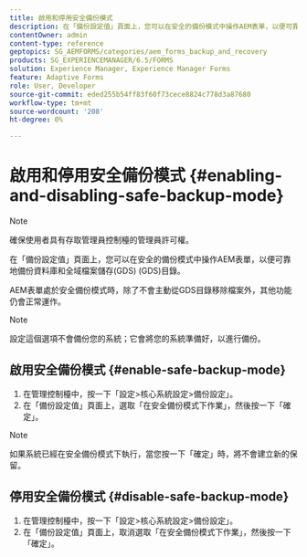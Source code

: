 ```yaml
---
title: 啟用和停用安全備份模式
description: 在「備份設定值」頁面上，您可以在安全的備份模式中操作AEM表單，以便可靠地備份資料庫和全域檔案儲存(GDS) (GDS)目錄。 瞭解如何啟用和停用安全備份模式。
contentOwner: admin
content-type: reference
geptopics: SG_AEMFORMS/categories/aem_forms_backup_and_recovery
products: SG_EXPERIENCEMANAGER/6.5/FORMS
solution: Experience Manager, Experience Manager Forms
feature: Adaptive Forms
role: User, Developer
source-git-commit: eded255b54ff83f60f73cece8824c778d3a87680
workflow-type: tm+mt
source-wordcount: '208'
ht-degree: 0%

---
```


# 啟用和停用安全備份模式 {#enabling-and-disabling-safe-backup-mode}

>[!NOTE]
> 
> 確保使用者具有存取管理員控制檯的管理員許可權。

在「備份設定值」頁面上，您可以在安全的備份模式中操作AEM表單，以便可靠地備份資料庫和全域檔案儲存(GDS) (GDS)目錄。

AEM表單處於安全備份模式時，除了不會主動從GDS目錄移除檔案外，其他功能仍會正常運作。

>[!NOTE]
>
>設定這個選項不會備份您的系統；它會將您的系統準備好，以進行備份。

## 啟用安全備份模式 {#enable-safe-backup-mode}

1. 在管理控制檯中，按一下「設定>核心系統設定>備份設定」。
1. 在「備份設定值」頁面上，選取「在安全備份模式下作業」，然後按一下「確定」。

>[!NOTE]
>
>如果系統已經在安全備份模式下執行，當您按一下「確定」時，將不會建立新的保留。

## 停用安全備份模式 {#disable-safe-backup-mode}

1. 在管理控制檯中，按一下「設定>核心系統設定>備份設定」。
1. 在「備份設定值」頁面上，取消選取「在安全備份模式下作業」，然後按一下「確定」。
